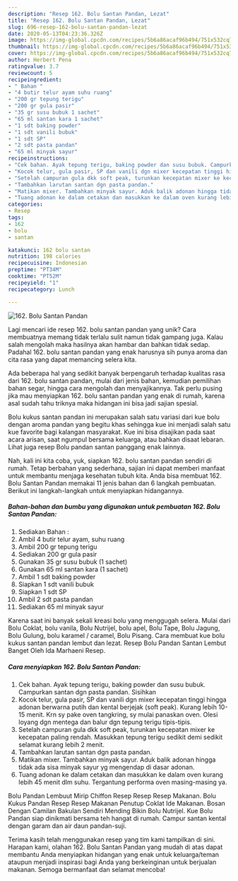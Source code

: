 ```yaml
---
description: "Resep 162. Bolu Santan Pandan, Lezat"
title: "Resep 162. Bolu Santan Pandan, Lezat"
slug: 696-resep-162-bolu-santan-pandan-lezat
date: 2020-05-13T04:23:36.326Z
image: https://img-global.cpcdn.com/recipes/5b6a86acaf96b494/751x532cq70/162-bolu-santan-pandan-foto-resep-utama.jpg
thumbnail: https://img-global.cpcdn.com/recipes/5b6a86acaf96b494/751x532cq70/162-bolu-santan-pandan-foto-resep-utama.jpg
cover: https://img-global.cpcdn.com/recipes/5b6a86acaf96b494/751x532cq70/162-bolu-santan-pandan-foto-resep-utama.jpg
author: Herbert Pena
ratingvalue: 3.7
reviewcount: 5
recipeingredient:
- " Bahan "
- "4 butir telur ayam suhu ruang"
- "200 gr tepung terigu"
- "200 gr gula pasir"
- "35 gr susu bubuk 1 sachet"
- "65 ml santan kara 1 sachet"
- "1 sdt baking powder"
- "1 sdt vanili bubuk"
- "1 sdt SP"
- "2 sdt pasta pandan"
- "65 ml minyak sayur"
recipeinstructions:
- "Cek bahan. Ayak tepung terigu, baking powder dan susu bubuk. Campurkan santan dgn pasta pandan. Sisihkan"
- "Kocok telur, gula pasir, SP dan vanili dgn mixer kecepatan tinggi hingga adonan berwarna putih dan kental berjejak (soft peak). Kurang lebih 10-15 menit. Krn sy pake oven tangkring, sy mulai panaskan oven. Olesi loyang dgn mentega dan balur dgn tepung terigu tipis-tipis."
- "Setelah campuran gula dkk soft peak, turunkan kecepatan mixer ke kecepatan paling rendah. Masukkan tepung terigu sedikit demi sedikit selamat kurang lebih 2 menit."
- "Tambahkan larutan santan dgn pasta pandan."
- "Matikan mixer. Tambahkan minyak sayur. Aduk balik adonan hingga tidak ada sisa minyak sayur yg mengendap di dasar adonan."
- "Tuang adonan ke dalam cetakan dan masukkan ke dalam oven kurang lebih 45 menit dlm suhu. Tergantung performa oven masing-masing ya."
categories:
- Resep
tags:
- 162
- bolu
- santan

katakunci: 162 bolu santan 
nutrition: 198 calories
recipecuisine: Indonesian
preptime: "PT34M"
cooktime: "PT52M"
recipeyield: "1"
recipecategory: Lunch

---
```



![162. Bolu Santan Pandan](https://img-global.cpcdn.com/recipes/5b6a86acaf96b494/751x532cq70/162-bolu-santan-pandan-foto-resep-utama.jpg)

Lagi mencari ide resep 162. bolu santan pandan yang unik? Cara membuatnya memang tidak terlalu sulit namun tidak gampang juga. Kalau salah mengolah maka hasilnya akan hambar dan bahkan tidak sedap. Padahal 162. bolu santan pandan yang enak harusnya sih punya aroma dan cita rasa yang dapat memancing selera kita.

Ada beberapa hal yang sedikit banyak berpengaruh terhadap kualitas rasa dari 162. bolu santan pandan, mulai dari jenis bahan, kemudian pemilihan bahan segar, hingga cara mengolah dan menyajikannya. Tak perlu pusing jika mau menyiapkan 162. bolu santan pandan yang enak di rumah, karena asal sudah tahu triknya maka hidangan ini bisa jadi sajian spesial.

Bolu kukus santan pandan ini merupakan salah satu variasi dari kue bolu dengan aroma pandan yang begitu khas sehingga kue ini menjadi salah satu kue favorite bagi kalangan masyarakat. Kue ini bisa disajikan pada saat acara arisan, saat ngumpul bersama keluarga, atau bahkan disaat lebaran. Lihat juga resep Bolu pandan santan panggang enak lainnya.


Nah, kali ini kita coba, yuk, siapkan 162. bolu santan pandan sendiri di rumah. Tetap berbahan yang sederhana, sajian ini dapat memberi manfaat untuk membantu menjaga kesehatan tubuh kita. Anda bisa membuat 162. Bolu Santan Pandan memakai 11 jenis bahan dan 6 langkah pembuatan. Berikut ini langkah-langkah untuk menyiapkan hidangannya.

<!--inarticleads1-->

##### Bahan-bahan dan bumbu yang digunakan untuk pembuatan 162. Bolu Santan Pandan:

1. Sediakan  Bahan :
1. Ambil 4 butir telur ayam, suhu ruang
1. Ambil 200 gr tepung terigu
1. Sediakan 200 gr gula pasir
1. Gunakan 35 gr susu bubuk (1 sachet)
1. Gunakan 65 ml santan kara (1 sachet)
1. Ambil 1 sdt baking powder
1. Siapkan 1 sdt vanili bubuk
1. Siapkan 1 sdt SP
1. Ambil 2 sdt pasta pandan
1. Sediakan 65 ml minyak sayur


Karena saat ini banyak sekali kreasi bolu yang menggugah selera. Mulai dari Bolu Coklat, bolu vanila, Bolu Nutrijel, bolu apel, Bolu Tape, Bolu Jagung, Bolu Gulung, bolu karamel / caramel, Bolu Pisang. Cara membuat kue bolu kukus santan pandan lembut dan lezat. Resep Bolu Pandan Santan Lembut Banget Oleh Ida Marhaeni Resep. 

<!--inarticleads2-->

##### Cara menyiapkan 162. Bolu Santan Pandan:

1. Cek bahan. Ayak tepung terigu, baking powder dan susu bubuk. Campurkan santan dgn pasta pandan. Sisihkan
1. Kocok telur, gula pasir, SP dan vanili dgn mixer kecepatan tinggi hingga adonan berwarna putih dan kental berjejak (soft peak). Kurang lebih 10-15 menit. Krn sy pake oven tangkring, sy mulai panaskan oven. Olesi loyang dgn mentega dan balur dgn tepung terigu tipis-tipis.
1. Setelah campuran gula dkk soft peak, turunkan kecepatan mixer ke kecepatan paling rendah. Masukkan tepung terigu sedikit demi sedikit selamat kurang lebih 2 menit.
1. Tambahkan larutan santan dgn pasta pandan.
1. Matikan mixer. Tambahkan minyak sayur. Aduk balik adonan hingga tidak ada sisa minyak sayur yg mengendap di dasar adonan.
1. Tuang adonan ke dalam cetakan dan masukkan ke dalam oven kurang lebih 45 menit dlm suhu. Tergantung performa oven masing-masing ya.


Bolu Pandan Lembuut Mirip Chiffon Resep Resep Resep Makanan. Bolu Kukus Pandan Resep Resep Makanan Penutup Coklat Ide Makanan. Bosan Dengan Camilan Bakulan Sendiri Mending Bikin Bolu Nutrijel. Kue Bolu Pandan siap dinikmati bersama teh hangat di rumah. Campur santan kental dengan garam dan air daun pandan-suji. 

Terima kasih telah menggunakan resep yang tim kami tampilkan di sini. Harapan kami, olahan 162. Bolu Santan Pandan yang mudah di atas dapat membantu Anda menyiapkan hidangan yang enak untuk keluarga/teman ataupun menjadi inspirasi bagi Anda yang berkeinginan untuk berjualan makanan. Semoga bermanfaat dan selamat mencoba!
